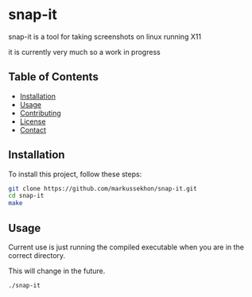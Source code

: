 # snap-it

snap-it is a tool for taking screenshots on linux running X11

it is currently very much so a work in progress

## Table of Contents

- [Installation](#installation)
- [Usage](#usage)
- [Contributing](#contributing)
- [License](#license)
- [Contact](#contact)

## Installation

To install this project, follow these steps:

```bash
git clone https://github.com/markussekhon/snap-it.git
cd snap-it
make
```

## Usage

Current use is just running the compiled executable when you are in the correct directory.

This will change in the future.

```bash
./snap-it
```

